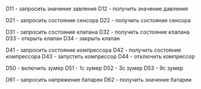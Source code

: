 D11 - запросить значение завления
D12 - получить  значение давления

D21 - запросить состояние сенсора
D22 - получить  состояние сенсора

D31 - запросить состояние клапана
D32 - получить  состояние клапана
D33 - открыть клапан
D34 - закрыть клапан

D41 - запросить состояние компрессора
D42 - получить  состояние компрессора
D43 - запустить компрессор
D44 - отключить компрессор

D50 - включить зумер
D51 - 1с зумер
D52 - 3с зумер
D53 - 9с зумер

D61 - запросить напряжение батареи
D62 - получить  значение батареи




